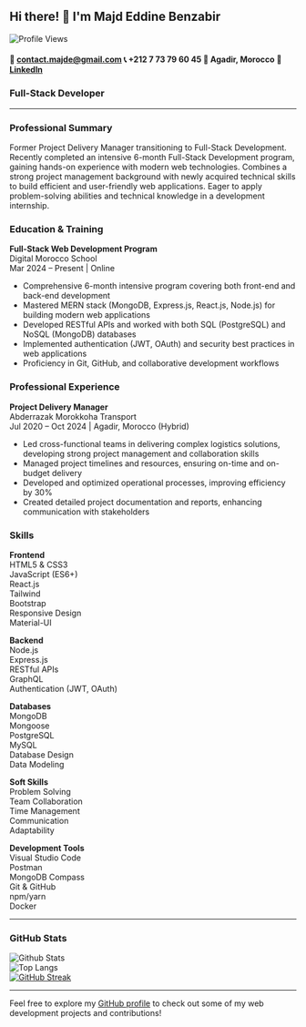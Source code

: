 ## Hi there! 👋 I'm Majd Eddine Benzabir

![Profile Views](https://komarev.com/ghpvc/?username=Majd0711)

#### 📧 contact.majde@gmail.com 📞 +212 7 73 79 60 45 📍 Agadir, Morocco 🔗 [LinkedIn](https://www.linkedin.com/in/majd-eddine-benzabir/)

### Full-Stack Developer

---

### Professional Summary

Former Project Delivery Manager transitioning to Full-Stack Development. Recently completed an intensive 6-month Full-Stack Development program, gaining hands-on experience with modern web technologies. Combines a strong project management background with newly acquired technical skills to build efficient and user-friendly web applications. Eager to apply problem-solving abilities and technical knowledge in a development internship.

### Education & Training

**Full-Stack Web Development Program**  
Digital Morocco School  
Mar 2024 – Present | Online

- Comprehensive 6-month intensive program covering both front-end and back-end development
- Mastered MERN stack (MongoDB, Express.js, React.js, Node.js) for building modern web applications
- Developed RESTful APIs and worked with both SQL (PostgreSQL) and NoSQL (MongoDB) databases
- Implemented authentication (JWT, OAuth) and security best practices in web applications
- Proficiency in Git, GitHub, and collaborative development workflows

### Professional Experience

**Project Delivery Manager**  
Abderrazak Morokkoha Transport  
Jul 2020 – Oct 2024 | Agadir, Morocco (Hybrid)

- Led cross-functional teams in delivering complex logistics solutions, developing strong project management and collaboration skills
- Managed project timelines and resources, ensuring on-time and on-budget delivery
- Developed and optimized operational processes, improving efficiency by 30%
- Created detailed project documentation and reports, enhancing communication with stakeholders

### Skills

**Frontend**  
HTML5 & CSS3  
JavaScript (ES6+)  
React.js  
Tailwind  
Bootstrap  
Responsive Design  
Material-UI

**Backend**  
Node.js  
Express.js  
RESTful APIs  
GraphQL  
Authentication (JWT, OAuth)

**Databases**  
MongoDB  
Mongoose  
PostgreSQL  
MySQL  
Database Design  
Data Modeling

**Soft Skills**  
Problem Solving  
Team Collaboration  
Time Management  
Communication  
Adaptability

**Development Tools**  
Visual Studio Code  
Postman  
MongoDB Compass  
Git & GitHub  
npm/yarn  
Docker

---

### GitHub Stats

![Github Stats](https://github-readme-stats.vercel.app/api?username=Majd0711)  
![Top Langs](https://github-readme-stats.vercel.app/api/top-langs/?username=Majd0711)  
[![GitHub Streak](https://streak-stats.demolab.com/?user=Majd0711)](https://github.com/Majd0711)  

---

Feel free to explore my [GitHub profile](https://github.com/Majd0711) to check out some of my web development projects and contributions!
